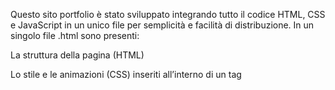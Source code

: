 Questo sito portfolio è stato sviluppato integrando tutto il codice HTML, CSS e JavaScript in un unico file per semplicità e facilità di distribuzione.
In un singolo file .html sono presenti:

La struttura della pagina (HTML)

Lo stile e le animazioni (CSS) inseriti all’interno di un tag <style>

La logica interattiva e le animazioni dinamiche (JavaScript) inserite all’interno di un tag <script>

Questa scelta consente di avere un file unico, facilmente caricabile su qualsiasi server o hosting statico come GitHub Pages senza dipendenze esterne.
Il sito è responsive e funziona su tutti i dispositivi moderni.
